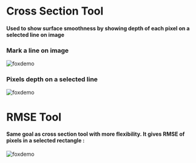 # Cross Section Tool

#### Used to show surface smoothness by showing depth of each pixel on a selected line on image


### Mark a line on image
![foxdemo](https://github.com/nohayassin/RealSense-ML/blob/master/cross_section_img.PNG)


### Pixels depth on a selected line
![foxdemo](https://github.com/nohayassin/RealSense-ML/blob/master/cross_section_fig.PNG)


# RMSE Tool
#### Same goal as cross section tool with more flexibility. It gives RMSE of pixels in a selected rectangle : 
![foxdemo](https://github.com/nohayassin/RealSense-ML/blob/master/images/rmse_image.PNG)
